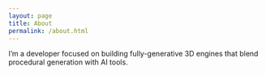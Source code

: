```yaml
---
layout: page
title: About
permalink: /about.html
---
```


I’m a developer focused on building fully-generative 3D engines that blend procedural generation with AI tools.